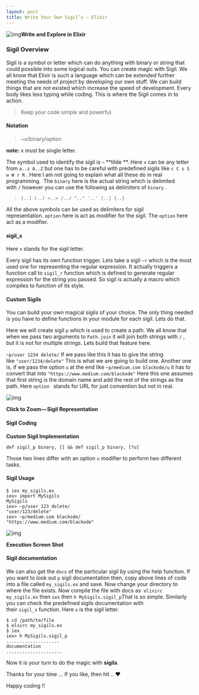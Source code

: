 ```yaml
---
layout: post
title: Write Your Own Sigil’s — Elixir
---
```

![img](https://cdn-images-1.medium.com/max/720/1*IvNRYzxeBer-sxByjkGtwQ.png)**Write and Explore in Elixir**

### Sigil Overview

Sigil is a symbol or letter which can do anything with binary or string that could possible into some logical outs. You can create magic with Sigil. We all know that Elixir is such a language which can be extended further meeting the needs of project by developing our own stuff. We can build things that are not existed which increase the speed of development.
Every body likes less typing while coding. This is where the Sigil comes in to action.

> Keep your code simple and powerful.

#### Notation

> ~x/binary/option

**note:** x must be single letter.

The symbol used to identify the sigil is `~` **tilde **. Here `x` can be any letter from `a..z A..Z` but one has to be careful with predefined sigils like `c C s S w W r R` . Here I am not going to explain what all these do in real programming. 
The `binary` here is the actual string which is delimited with `/` however you can use the following as delimiters of `binary` .

> `[..] (..) <..> /../ ".." '..' |..| {..}`

All the above symbols can be used as delimiters for sigil representation. `option` here is act as modifier for the sigil.
The `option` here act as a modifier.

#### sigil_x

Here `x` stands for the sigil letter.

Every sigil has its own function trigger. Lets take a sigil `~r` which is the most used one for representing the regular expression. It actually triggers a function call to `sigil_r` function which is defined to generate regular expression for the string you passed. So sigil is actually a macro which compiles to function of its style.

#### Custom Sigils

You can build your own magical sigils of your choice. The only thing needed is you have to define functions in your module for each sigil. Lets do that.

Here we will create sigil `p` which is used to create a path. We all know that when we pass two arguments to `Path.join` it will join both strings with `/` , but it is not for multiple strings. Lets build that feature here.

`~p/user 1234 delete/` If we pass like this it has to give the string like `"user/1234/delete"` This is what we are going to build one. Another one is, if we pass the option `u` at the end like `~p/medium.com blackode/u` it has to convert that into `"https://www.medium.com/blackode"` Here this one assumes that first string is the domain name and add the rest of the strings as the path. Here `option ` stands for URL for just convention but not in real.

![img](https://cdn-images-1.medium.com/max/720/1*Gef0dBd9p7ibf-AhVzKX5A.jpeg)

**Click to Zoom — Sigil Representation**

#### Sigil Coding

**Custom Sigil Implementation**

```
def sigil_p binary, [] && def sigil_p binary, [?u]
```

Those two lines differ with an option `u` modifier to perform two different tasks.

#### Sigil Usage

```
$ iex my_sigils.ex
iex> import MySigils
MySigils
iex> ~p/user 123 delete/
"user/123/delete"
iex> ~p/medium.com blackode/
"https://www.medium.com/blackode"
```

![img](https://cdn-images-1.medium.com/max/720/1*a-xIdKW2ZvJ9FvJaHFG5OA.png)

**Execution Screen Shot**

#### Sigil documentation

We can also get the `docs` of the particular sigil by using the help function. If you want to look out `p` sigil documentation then, copy above lines of code into a file called `my_sigils.ex` and save. Now change your directory to where the file exists. Now compile the file with docs as 
`elixirc my_sigils.ex` then `iex` then `h MySigils.sigil_p`That is so simple. Similarly you can check the predefined sigils documentation with their `sigil_x` function. Here `x` is the sigil letter.

```
$ cd /path/to/file
$ elxirc my_sigils.ex
$ iex
iex> h MySigils.sigil_p
....................
documentation
.....................
```

Now it is your turn to do the magic with **sigils**.

Thanks for your time … If you like, then hit .. ❤

Happy coding !!
